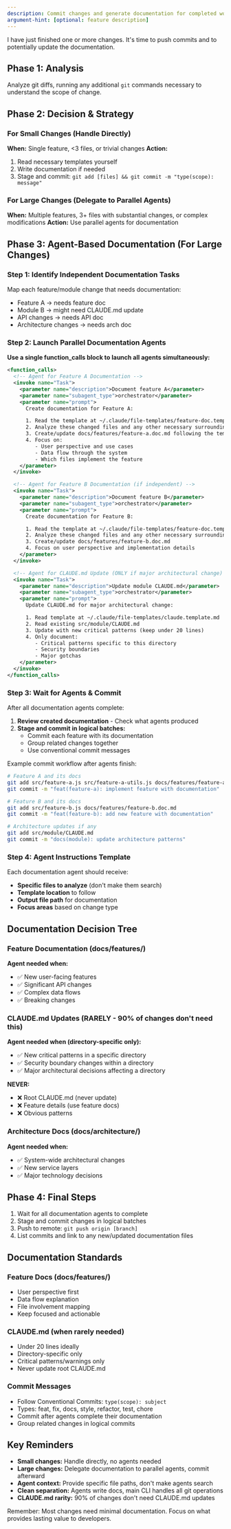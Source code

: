 ```yaml
---
description: Commit changes and generate documentation for completed work
argument-hint: [optional: feature description]
---
```


I have just finished one or more changes. It's time to push commits and to potentially update the documentation.

## Phase 1: Analysis

Analyze git diffs, running any additional `git` commands necessary to understand the scope of change.

## Phase 2: Decision & Strategy

### For Small Changes (Handle Directly)
**When:** Single feature, <3 files, or trivial changes
**Action:**
1. Read necessary templates yourself
2. Write documentation if needed
3. Stage and commit: `git add [files] && git commit -m "type(scope): message"`

### For Large Changes (Delegate to Parallel Agents)
**When:** Multiple features, 3+ files with substantial changes, or complex modifications
**Action:** Use parallel agents for documentation

## Phase 3: Agent-Based Documentation (For Large Changes)

### Step 1: Identify Independent Documentation Tasks
Map each feature/module change that needs documentation:
- Feature A → needs feature doc
- Module B → might need CLAUDE.md update
- API changes → needs API doc
- Architecture changes → needs arch doc

### Step 2: Launch Parallel Documentation Agents

**Use a single function_calls block to launch all agents simultaneously:**

```xml
<function_calls>
  <!-- Agent for Feature A Documentation -->
  <invoke name="Task">
    <parameter name="description">Document feature A</parameter>
    <parameter name="subagent_type">orchestrator</parameter>
    <parameter name="prompt">
      Create documentation for Feature A:

      1. Read the template at ~/.claude/file-templates/feature-doc.template.md
      2. Analyze these changed files and any other necessary surrounding code: [list specific files]
      3. Create/update docs/features/feature-a.doc.md following the template
      4. Focus on:
         - User perspective and use cases
         - Data flow through the system
         - Which files implement the feature
    </parameter>
  </invoke>

  <!-- Agent for Feature B Documentation (if independent) -->
  <invoke name="Task">
    <parameter name="description">Document feature B</parameter>
    <parameter name="subagent_type">orchestrator</parameter>
    <parameter name="prompt">
      Create documentation for Feature B:

      1. Read the template at ~/.claude/file-templates/feature-doc.template.md
      2. Analyze these changed files and any other necessary surrounding code: [list specific files]
      3. Create/update docs/features/feature-b.doc.md
      4. Focus on user perspective and implementation details
    </parameter>
  </invoke>

  <!-- Agent for CLAUDE.md Update (ONLY if major architectural change) -->
  <invoke name="Task">
    <parameter name="description">Update module CLAUDE.md</parameter>
    <parameter name="subagent_type">orchestrator</parameter>
    <parameter name="prompt">
      Update CLAUDE.md for major architectural change:

      1. Read template at ~/.claude/file-templates/claude.template.md
      2. Read existing src/module/CLAUDE.md
      3. Update with new critical patterns (keep under 20 lines)
      4. Only document:
         - Critical patterns specific to this directory
         - Security boundaries
         - Major gotchas
    </parameter>
  </invoke>
</function_calls>
```

### Step 3: Wait for Agents & Commit

After all documentation agents complete:

1. **Review created documentation** - Check what agents produced
2. **Stage and commit in logical batches:**
   - Commit each feature with its documentation
   - Group related changes together
   - Use conventional commit messages

Example commit workflow after agents finish:
```bash
# Feature A and its docs
git add src/feature-a.js src/feature-a-utils.js docs/features/feature-a.doc.md
git commit -m "feat(feature-a): implement feature with documentation"

# Feature B and its docs
git add src/feature-b.js docs/features/feature-b.doc.md
git commit -m "feat(feature-b): add new feature with documentation"

# Architecture updates if any
git add src/module/CLAUDE.md
git commit -m "docs(module): update architecture patterns"
```

### Step 4: Agent Instructions Template

Each documentation agent should receive:
- **Specific files to analyze** (don't make them search)
- **Template location** to follow
- **Output file path** for documentation
- **Focus areas** based on change type

## Documentation Decision Tree

### Feature Documentation (docs/features/)
**Agent needed when:**
- ✅ New user-facing features
- ✅ Significant API changes
- ✅ Complex data flows
- ✅ Breaking changes

### CLAUDE.md Updates (RARELY - 90% of changes don't need this)
**Agent needed when (directory-specific only):**
- ✅ New critical patterns in a specific directory
- ✅ Security boundary changes within a directory
- ✅ Major architectural decisions affecting a directory

**NEVER:**
- ❌ Root CLAUDE.md (never update)
- ❌ Feature details (use feature docs)
- ❌ Obvious patterns

### Architecture Docs (docs/architecture/)
**Agent needed when:**
- ✅ System-wide architectural changes
- ✅ New service layers
- ✅ Major technology decisions

## Phase 4: Final Steps

1. Wait for all documentation agents to complete
2. Stage and commit changes in logical batches
3. Push to remote: `git push origin [branch]`
4. List commits and link to any new/updated documentation files

## Documentation Standards

### Feature Docs (docs/features/)
- User perspective first
- Data flow explanation
- File involvement mapping
- Keep focused and actionable

### CLAUDE.md (when rarely needed)
- Under 20 lines ideally
- Directory-specific only
- Critical patterns/warnings only
- Never update root CLAUDE.md

### Commit Messages
- Follow Conventional Commits: `type(scope): subject`
- Types: feat, fix, docs, style, refactor, test, chore
- Commit after agents complete their documentation
- Group related changes in logical commits

## Key Reminders

- **Small changes:** Handle directly, no agents needed
- **Large changes:** Delegate documentation to parallel agents, commit afterward
- **Agent context:** Provide specific file paths, don't make agents search
- **Clean separation:** Agents write docs, main CLI handles all git operations
- **CLAUDE.md rarity:** 90% of changes don't need CLAUDE.md updates

Remember: Most changes need minimal documentation. Focus on what provides lasting value to developers.
